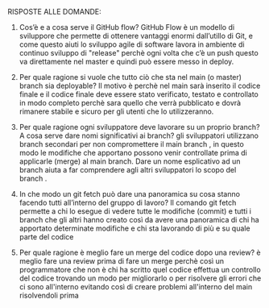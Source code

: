 RISPOSTE ALLE DOMANDE:
1) Cos’è e a cosa serve il GitHub flow?
GitHub Flow è un modello di sviluppore che permette di ottenere vantaggi enormi dall’utillo di Git, e come questo aiuti lo sviluppo agile di software  lavora in ambiente di continuo sviluppo di "release" perchè ogni volta che c’è un push questo va direttamente nel master e quindi può essere messo in deploy.

2) Per quale ragione si vuole che tutto ciò che sta nel main (o master) branch sia deployable?
Il motivo è perchè nel main sarà inserito il codice finale e il codice finale deve essere stato verificato, testato e controllato in modo completo perchè sara quello che verrà pubblicato e dovrà rimanere stabile e sicuro per gli utenti che lo utilizzeranno.

3) Per quale ragione ogni sviluppatore deve lavorare su un proprio branch? A cosa serve dare nomi significativi ai branch?
gli sviluppatori utilizzano branch secondari per non compromettere il main branch , in questo modo le modifiche che apportano possono venir controllate prima di applicarle (merge)  al main branch. Dare un nome esplicativo ad un branch aiuta a far comprendere agli altri sviluppatori lo scopo del branch .

4) In che modo un git fetch può dare una panoramica su cosa stanno facendo tutti all’interno del gruppo di lavoro?
Il comando git fetch permette a chi lo esegue di vedere tutte le modifiche (commit) e tutti i branch che gli altri hanno creato così da avere una panoramica di chi ha apportato determinate modifiche e chi sta lavorando di più e su quale parte del codice






6) Per quale ragione è meglio fare un merge del codice dopo una review?
è meglio fare una review prima di fare un merge perchè così un programmatore che non è chi ha scritto quel codice effettua un controllo del codice trovando un modo per migliorarlo o per risolvere gli errori che ci sono all'interno evitando così di creare problemi all'interno del main risolvendoli prima

